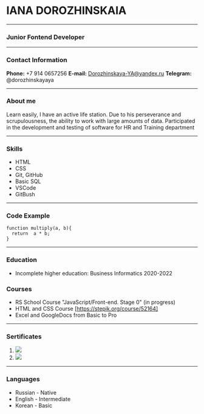 # IANA DOROZHINSKAIA
*****************************
### Junior Fontend Developer
-----------------------------



### Contact Information

**Phone:** +7 914 0657256
**E-mail:** Dorozhinskaya-YA@yandex.ru
**Telegram:** @dorozhinskayaya

------------------------------

### About me

Learn easily, I have an active life station.
Due to his perseverance and scrupulousness, the ability to work with large amounts of data.
Participated in the development and testing of software for HR and Training department

------------------------------

### Skills
* HTML
* CSS
* Git, GitHub
* Basic SQL
* VSCode
* GitBush

------------------------------

### Code Example
```
function multiply(a, b){
  return  a * b;
}
```

------------------------------

### Education

* Incomplete higher education: Business Informatics 2020-2022

### Courses

* RS School Course "JavaScript/Front-end. Stage 0" (in progress)
* HTML and CSS Course [https://stepik.org/course/52164]
* Excel and GoogleDocs from Basic to Pro 

------------------------------

### Sertificates
1. ![](C:\Users\regmo\Desktop\rsschool-cv\sert1.png)
2. ![](C:\Users\regmo\Desktop\rsschool-cv\sert2.png)

------------------------------

### Languages

* Russian - Native
* English - Intermediate
* Korean - Basic


